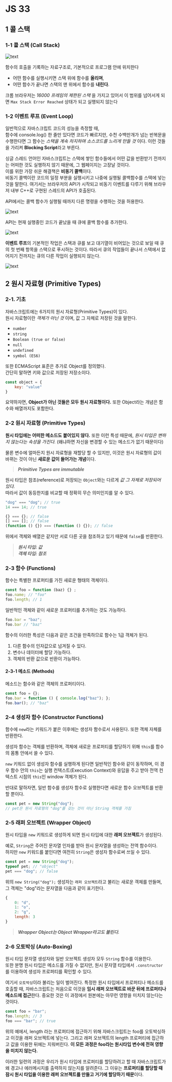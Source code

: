 # JS 33

## 1 콜 스택

### 1-1 콜 스택 (Call Stack)

![text](https://firebasestorage.googleapis.com/v0/b/mydbaaa.appspot.com/o/JS33-1.png?alt=media&token=c0fd440b-d8a3-4df1-b589-7026f6ac14a9 "스택")

함수의 호출을 기록하는 자료구조로, 기본적으로 프로그램 안에 위치한다  

+ 어떤 함수를 실행시키면 스택 위에 함수를 **올리며**,  
+ 어떤 함수가 끝나면 스택의 맨 위에서 함수를 **내린다**.

크롬 브라우저는 _16000 프레임의 제한된 스택_ 을 가지고 있어서
이 범위를 넘어서게 되면 `Max Stack Error Reached` 상태가 되고 실행되지 않는다

### 1-2 이벤트 루프 (Event Loop)

일반적으로 자바스크립트 코드의 성능을 측정할 때,  
함수에 console.log() 한 줄만 있다면 코드가 빠르지만, 수천 수백만개가 넘는 반복문을 수행한다면 그 함수는 _스택을 계속 차지하며 소스코드를 느리게 만들 것_ 이다. 이런 것들을 가리켜 **Blocking Script**라고 부른다.

싱글 스레드 언어인 자바스크립트는 스택에 쌓인 함수들에서 어떤 값을 반환받기 전까지는 어떠한 것도 실행하지 않기 때문에, 그 웹페이지는 고장날 것이다.  
이를 위한 가장 쉬운 해결책은 **비동기 콜백**이다.  
비동기 콜백이란 코드의 일정 부분을 실행시키고 나중에 실행될 콜백함수를 스택에 넣는 것을 말한다.
여기서는 브라우저의 API가 시작되고 비동기 이벤트를 다루기 위해 브라우저 내부 C++로 구현된 스레드의 API가 호출된다.

API에서는 콜백 함수가 실행될 때까지 다른 명령을 수행하는 것을 허용한다.

![text](https://firebasestorage.googleapis.com/v0/b/mydbaaa.appspot.com/o/JS33-2.png?alt=media&token=5b131469-cf6f-4cec-bd1b-2b4916628bef "비동기 1")

API는 현재 실행중인 코드가 끝났을 때 큐에 콜백 함수를 추가한다.  

![text](https://firebasestorage.googleapis.com/v0/b/mydbaaa.appspot.com/o/JS33-3.png?alt=media&token=c3181565-0941-44f5-8471-d889cdfce8d7 "비동기 2")

**이벤트 루프**의 기본적인 작업은 스택과 큐를 보고 대기열이 비어있는 것으로 보일 때 큐의 첫 번째 항목을 스택으로 푸시하는 것이다. 따라서 큐의 작업들이 끝나서 스택에서 없어지기 전까지는 큐의 다른 작업이 실행되지 않는다.

![text](https://firebasestorage.googleapis.com/v0/b/mydbaaa.appspot.com/o/JS33-4.png?alt=media&token=2dad4342-92f2-4928-8bb2-c81ea85c3b8e "비동기 3")

## 2 원시 자료형 (Primitive Types)

### 2-1. 기초

자바스크립트에는 6가지의 원시 자료형(Primitive Types)이 있다.  
원시 자료형이란 _객체가 아닌 것_ 이며, 값 그 자체로 저장된 것을 말한다.

+ `number`
+ `string`
+ `Boolean (true or false)`
+ `null`
+ `undefined`
+ `symbol (ES6)`

또한 ECMAScript 표준은 추가로 Object를 정의했다.  
간단히 말하면 키와 값으로 저장된 저장소이다.

```JavaScript
const object = {
    key: "value"
}
```

요약하자면, **Object가 아닌 것들은 모두 원시 자료형이다.** 또한 Object라는 개념은 함수와 배열까지도 포함한다.

### 2-2 원시 자료형 (Primitive Types)

**원시 타입에는 어떠한 메소드도 붙어있지 않다.** 또한 이런 특성 때문에, *원시 타입은 변하지 않는다는 속성을 가진다.* (왜냐하면 자신을 변경할 수 있는 메소드가 없기 때문이다)

물론 변수에 얼마든지 원시 자료형을 재할당 할 수 있지만, 이것은 원시 자료형의 값이 바뀌는 것이 아닌 **새로운 값이 들어가는 개념**이다.

> _**Primitive Types are immutable**_

원시 타입은 참조(reference)로 저장되는 `Object`와는 다르게 _값 그 자체로 저장되어 있다._  
따라서 값이 동등한지를 비교할 때 정확히 무슨 의미인지를 알 수 있다.

```Javascript
"dog" === "dog"; // true
14 === 14; // true

{} === {}; // false
[] === []; // false
(function () {}) === (function () {}); // false
```

위에서 객체와 배열은 같지만 서로 다른 곳을 참조하고 있기 때문에 `false`를 반환한다.

> _**원시 타입: 값**_  
> _**객체 타입: 참조**_

### 2-3 함수 (Functions)

함수는 특별한 프로퍼티를 가진 새로운 형태의 객체이다.

```JavaScript
const foo = function (baz) {} ;
foo.name; // "foo"
foo.length; // 1
```

일반적인 객체와 같이 새로운 프로퍼티를 추가하는 것도 가능하다.

```JavaScript
foo.bar = "baz";
foo.bar // "baz"
```

함수의 이러한 특성은 다음과 같은 조건을 만족하므로 함수는 1급 객체가 된다.

1. 다른 함수의 인자값으로 넘겨질 수 있다.
2. 변수나 데이터에 할당 가능하다.
3. 객체의 반환 값으로 반환이 가능하다.

#### 2-3-1 메소드 (Methods)

메소드는 함수와 같은 객체의 프로퍼티이다.

```JavaScript
const foo = {};
foo.bar = function () { console.log("baz"); };
foo.bar(); // "baz"
```

### 2-4 생성자 함수 (Constructor Functions)

함수에 `new`라는 키워드가 붙은 이후에는 생성자 함수로서 사용된다. 또한 객체 자체를 반환한다.  

생성자 함수는 객체를 반환하며, 객체에 새로운 프로퍼티를 할당하기 위해 `this`를 함수의 몸통 안에서 쓸 수 있다.

`new` 키워드 없이 생성자 함수를 실행하게 된다면 일반적인 함수와 같이 동작하며, 이 경우 함수 안의 `this`는 실행 컨텍스트(Execution Context)와 응답을 주고 받아 전역 컨텍스트 시점의 `this`인 window 객체가 된다.

반대로 말하자면, 일반 함수를 생성자 함수로 실행한다면 새로운 함수 오브젝트를 반환할 뿐이다.

```JavaScript
const pet = new String("dog");
// pet은 원시 자료형의 "dog"를 갖는 것이 아닌 String 객체를 가짐
```

### 2-5 래퍼 오브젝트 (Wrapper Object)

원시 타입을 `new` 키워드로 생성하게 되면 원시 타입에 대한 **래퍼 오브젝트**가 생성된다.

예로, `String`은 주어진 문자열 인자를 받아 원시 문자열을 생성하는 전역 함수이다.  
하지만 `new` 키워드를 붙인다면 여전히 `String`은 생성자 함수로써 쓰일 수 있다.

```JavaScript
const pet = new String("dog");
typeof pet; // "object"
pet === "dog"; // false
```

위의 `new String("dog");` 생성자는 `래퍼 오브젝트`라고 불리는 새로운 객체를 만들며,  
그 객체는 "dog"라는 문자열을 다음과 같이 표기한다.

```JavaScript
{
    0: "d",
    1: "o",
    2: "g",
    length: 3
}
```

> _**Wrapper Object는 Object Wrapper라고도 불린다.**_

### 2-6 오토박싱 (Auto-Boxing)

원시 타입 문자열 생성자와 일반 오브젝트 생성자 모두 `String` 함수를 이용한다.  
또한 분명 원시 타입은 메소드를 가질 수 없지만, 원시 문자열 타입에서 `.constructor` 를 이용하여 생성자 프로퍼티를 확인할 수 있다.  

여기서 `오토박싱`이라 불리는 일이 벌어진다. 특정한 원시 타입에서 프로퍼티나 메소드를 호출할 때, 자바스크립트는 처음으로 이것을 **임시 래퍼 오브젝트로 바꾼 뒤에 프로퍼티나 메소드에 접근**한다. 중요한 것은 이 과정에서 원본에는 아무런 영향을 미치지 않는다는 것이다.

```JavaScript
const foo = "bar";
foo.length; // 3
foo === "bar"; // true
```

위의 예에서, length 라는 프로퍼티에 접근하기 위해 자바스크립트는 foo를 오토박싱하고 이것을 래퍼 오브젝트에 넣는다. 그리고 래퍼 오브젝트의 length 프로퍼티에 접근하고 값을 이용한 뒤에는 지워버린다. **이 모든 과정은 foo라는 원시타입 변수에 전혀 영향을 미치지 않는다.**

이러한 일련의 과정은 우리가 원시 타입에 프로퍼티를 할당하려고 할 때 자바스크립트가 왜 경고나 에러메시지를 출력하지 않는지를 알려준다. 그 이유는 **프로퍼티를 할당할 때 잠시 원시 타입을 이용한 래퍼 오브젝트를 만들고 거기에 할당하기 때문**이다.
